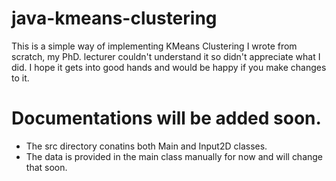 # java-kmeans-clustering
This is a simple way of implementing KMeans Clustering I wrote from scratch, my PhD. lecturer couldn't understand it so didn't appreciate what I did. I hope it gets into good hands and would be happy if you make changes to it.

# Documentations will be added soon.

* The src directory conatins both Main and Input2D classes.
* The data is provided in the main class manually for now and will change that soon.
